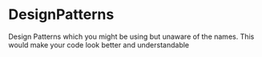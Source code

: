 # DesignPatterns
Design Patterns which you might be using but unaware of the names. This would make your code look better and understandable
